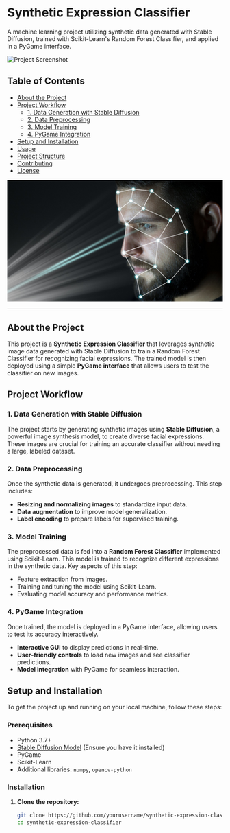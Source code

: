 # Synthetic Expression Classifier

A machine learning project utilizing synthetic data generated with Stable Diffusion, trained with Scikit-Learn's Random Forest Classifier, and applied in a PyGame interface.

![Project Screenshot](assets/project-screenshot.png) <!-- Replace with actual path if screenshot is available -->

## Table of Contents

- [About the Project](#about-the-project)
- [Project Workflow](#project-workflow)
  - [1. Data Generation with Stable Diffusion](#1-data-generation-with-stable-diffusion)
  - [2. Data Preprocessing](#2-data-preprocessing)
  - [3. Model Training](#3-model-training)
  - [4. PyGame Integration](#4-pygame-integration)
- [Setup and Installation](#setup-and-installation)
- [Usage](#usage)
- [Project Structure](#project-structure)
- [Contributing](#contributing)
- [License](#license)


![alt text](images/ai3.jpg)

---

## About the Project

This project is a **Synthetic Expression Classifier** that leverages synthetic image data generated with Stable Diffusion to train a Random Forest Classifier for recognizing facial expressions. The trained model is then deployed using a simple **PyGame interface** that allows users to test the classifier on new images.

## Project Workflow

### 1. Data Generation with Stable Diffusion

The project starts by generating synthetic images using **Stable Diffusion**, a powerful image synthesis model, to create diverse facial expressions. These images are crucial for training an accurate classifier without needing a large, labeled dataset.

### 2. Data Preprocessing

Once the synthetic data is generated, it undergoes preprocessing. This step includes:

- **Resizing and normalizing images** to standardize input data.
- **Data augmentation** to improve model generalization.
- **Label encoding** to prepare labels for supervised training.

### 3. Model Training

The preprocessed data is fed into a **Random Forest Classifier** implemented using Scikit-Learn. This model is trained to recognize different expressions in the synthetic data. Key aspects of this step:

- Feature extraction from images.
- Training and tuning the model using Scikit-Learn.
- Evaluating model accuracy and performance metrics.

### 4. PyGame Integration

Once trained, the model is deployed in a PyGame interface, allowing users to test its accuracy interactively.

- **Interactive GUI** to display predictions in real-time.
- **User-friendly controls** to load new images and see classifier predictions.
- **Model integration** with PyGame for seamless interaction.

## Setup and Installation

To get the project up and running on your local machine, follow these steps:

### Prerequisites

- Python 3.7+
- [Stable Diffusion Model](https://github.com/CompVis/stable-diffusion) (Ensure you have it installed)
- PyGame
- Scikit-Learn
- Additional libraries: `numpy`, `opencv-python`

### Installation

1. **Clone the repository:**
   ```bash
   git clone https://github.com/yourusername/synthetic-expression-classifier.git
   cd synthetic-expression-classifier
